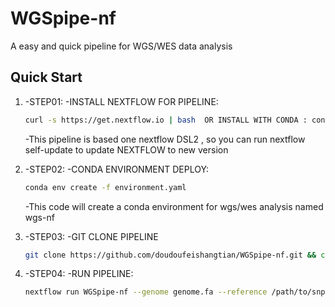 # WGSpipe-nf
A easy and quick pipeline for WGS/WES data analysis

## Quick Start
1. -STEP01:
	-INSTALL NEXTFLOW FOR PIPELINE: 
	```bash
	curl -s https://get.nextflow.io | bash  OR INSTALL WITH CONDA : conda install nextflow 
	```
	-This pipeline is based one nextflow DSL2 , so you can run nextflow self-update to update NEXTFLOW to new version

2. -STEP02:
	-CONDA ENVIRONMENT DEPLOY:
	```bash
	conda env create -f environment.yaml
	```
	-This code will create a conda environment for wgs/wes analysis named wgs-nf
3. -STEP03:
	-GIT CLONE PIPELINE
	```bash
	git clone https://github.com/doudoufeishangtian/WGSpipe-nf.git && cd WGSpipe-nf && chmod +x main.nf 
	```
4. -STEP04:
	-RUN PIPELINE:
	```bash
	nextflow run WGSpipe-nf --genome genome.fa --reference /path/to/snpindel_annotation --reads 'reads/*_{1,2}.fq.gz' -with-conda /path/to/wgs-nf
	```